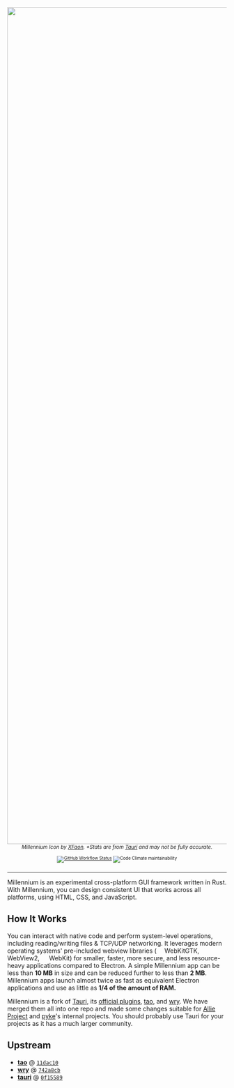 <div align=center>
	<a href="https://millennium.pyke.io"><img src="https://github.com/pykeio/millennium/raw/master/banner.png" width=1920></a>
	<sub><i>Millennium Icon by <a href="https://github.com/xfaonae">XFaon</a>. *Stats are from <a href="https://github.com/tauri-apps/tauri">Tauri</a> and may not be fully accurate.</i><sub>
	<br /><br />
	<a href="https://github.com/pykeio/millennium/actions"><img alt="GitHub Workflow Status" src="https://img.shields.io/github/workflow/status/pykeio/millennium/Test%20Millennium%20(Rust)?style=flat-square"></a> <img alt="Code Climate maintainability" src="https://img.shields.io/codeclimate/maintainability/pykeio/millennium?label=maintainability&style=flat-square">
	<br /><br />
	<hr />
</div>

Millennium is an experimental cross-platform GUI framework written in Rust. With Millennium, you can design consistent UI that works across all platforms, using HTML, CSS, and JavaScript.
		
## How It Works
You can interact with native code and perform system-level operations, including reading/writing files & TCP/UDP networking. It leverages modern operating systems' pre-included webview libraries (<img src="https://cdn.jsdelivr.net/gh/devicons/devicon/icons/ubuntu/ubuntu-plain.svg" height=14 /> WebKitGTK, <img src="https://cdn.jsdelivr.net/gh/devicons/devicon/icons/windows8/windows8-original.svg" height=14 /> WebView2, <img src="https://cdn.jsdelivr.net/gh/devicons/devicon/icons/apple/apple-original.svg" height=14 /> WebKit) for smaller, faster, more secure, and less resource-heavy applications compared to Electron. A simple Millennium app can be less than **10 MB** in size and can be reduced further to less than **2 MB**. Millennium apps launch almost twice as fast as equivalent Electron applications and use as little as __1/4 of the amount of RAM.__

Millennium is a fork of [Tauri](https://tauri.studio/), its [official plugins](https://github.com/tauri-apps/awesome-tauri#plugins), [tao](https://github.com/tauri-apps/tao/), and [wry](https://github.com/tauri-apps/wry). We have merged them all into one repo and made some changes suitable for [Allie Project](https://github.com/allie-project/) and [pyke](https://github.com/pykeio/)'s internal projects. You should probably use Tauri for your projects as it has a much larger community.

## Upstream

* [**tao**](https://github.com/tauri-apps/tao) @ [`11dac10`](https://github.com/tauri-apps/tao/tree/11dac10241330c30aae660a2621d43ee5eb3775d/)
* [**wry**](https://github.com/tauri-apps/wry) @ [`742a8cb`](https://github.com/tauri-apps/tao/tree/742a8cb87802b2964b2e888d73347777b9164f77/)
* [**tauri**](https://github.com/tauri-apps/tauri) @ [`0f15589`](https://github.com/tauri-apps/tauri/tree/0f1558980a0fb1d6c042988e173047f0590b6574/)
